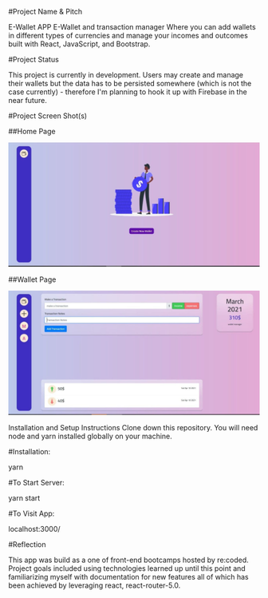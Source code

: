 #Project Name & Pitch

E-Wallet APP
E-Wallet and transaction manager Where you can add wallets in different types of currencies and manage your incomes and outcomes built with React, JavaScript, and Bootstrap.


#Project Status

This project is currently in development. Users may create and manage their wallets but the data has to be persisted somewhere (which is not the case currently) - therefore I'm planning to hook it up with Firebase in the near future.

#Project Screen Shot(s)

##Home Page 

![Home page screen](./src/assests/homepage.jpg)


##Wallet Page 

![Wallet page screen](./src/assests/walletpage.jpg)


Installation and Setup Instructions
Clone down this repository. You will need node and yarn installed globally on your machine.

#Installation:

yarn

#To Start Server:

yarn start

#To Visit App:

localhost:3000/

#Reflection

This app was build as a one of front-end bootcamps hosted by re:coded. Project goals included using technologies learned up until this point and familiarizing myself with documentation for new features all of which has been achieved by leveraging react, react-router-5.0.